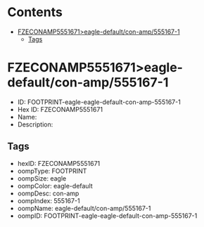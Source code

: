 



Contents
========

* [FZECONAMP5551671>eagle-default/con-amp/555167-1](#fzeconamp5551671eagle-defaultcon-amp555167-1)
	* [Tags](#tags)

# FZECONAMP5551671>eagle-default/con-amp/555167-1

- ID: FOOTPRINT-eagle-eagle-default-con-amp-555167-1
- Hex ID: FZECONAMP5551671
- Name: 
- Description: 

## Tags

- hexID: FZECONAMP5551671
- oompType: FOOTPRINT
- oompSize: eagle
- oompColor: eagle-default
- oompDesc: con-amp
- oompIndex: 555167-1
- oompName: eagle-default/con-amp/555167-1
- oompID: FOOTPRINT-eagle-eagle-default-con-amp-555167-1
